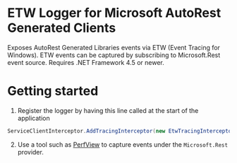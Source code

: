 # ETW Logger for Microsoft AutoRest Generated Clients

Exposes AutoRest Generated Libraries events via ETW (Event Tracing for Windows). ETW events can be captured by subscribing to Microsoft.Rest event source. Requires .NET Framework 4.5 or newer.

# Getting started

1. Register the logger by having this line called at the start of the application
```csharp
ServiceClientInterceptor.AddTracingInterceptor(new EtwTracingInterceptor());
```
2. Use a tool such as [PerfView](http://www.microsoft.com/en-us/download/details.aspx?id=28567) to capture events under the ```Microsoft.Rest``` provider.
